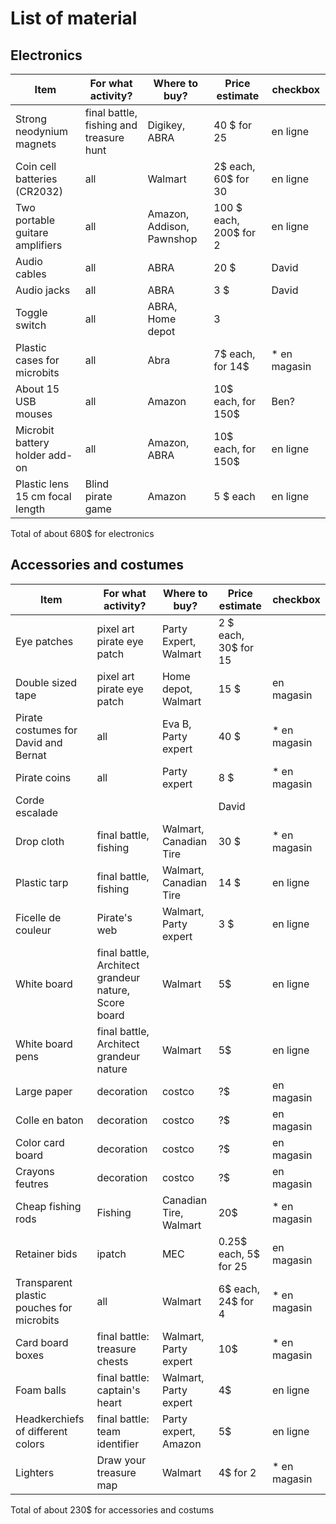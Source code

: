 # List of material

## Electronics

|Item                 |                For what activity? | Where to buy?      | Price estimate |checkbox |
| ------------------------ | --------------------------------- | --------------------------------- | ---|---|
|Strong neodynium magnets | final battle, fishing and treasure hunt | Digikey, ABRA | 40 $ for 25|en ligne|
|Coin cell batteries (CR2032) | all | Walmart | 2$ each, 60$ for 30 |en ligne|
|Two portable guitare amplifiers | all | Amazon, Addison, Pawnshop | 100 $ each, 200$ for 2|en ligne|
|Audio cables | all  | ABRA | 20 $|David|
|Audio jacks | all  | ABRA | 3 $|David|
|Toggle switch| all |ABRA, Home depot |3| |
|Plastic cases for microbits | all | Abra | 7$ each, for 14$ |* en magasin|
| About 15 USB mouses | all | Amazon | 10$ each, for 150$| Ben? |
| Microbit battery holder add-on | all | Amazon, ABRA |10$ each, for 150$| en ligne|
| Plastic lens 15 cm focal length | Blind pirate game | Amazon|5 $ each | en ligne|

Total of about 680$ for electronics

## Accessories and costumes

|Item                 |                For what activity? | Where to buy?      | Price estimate |checkbox|
| ------------------------ | --------------------------------- | --------------------------------- | ---|---|
|Eye patches | pixel art pirate eye patch | Party Expert, Walmart | 2 $ each, 30$ for 15 | |
| Double sized tape | pixel art pirate eye patch | Home depot, Walmart | 15 $ | en magasin|
| Pirate costumes for David and Bernat | all | Eva B, Party expert| 40 $|* en magasin|
| Pirate coins| all| Party expert| 8 $|* en magasin|
|Corde escalade | | |David|
| Drop cloth | final battle, fishing | Walmart, Canadian Tire | 30 $|* en magasin|
| Plastic tarp | final battle, fishing | Walmart, Canadian Tire | 14 $|en ligne|
| Ficelle de couleur | Pirate's web | Walmart, Party expert | 3 $| en ligne|
| White board | final battle, Architect grandeur nature, Score board | Walmart | 5$|en ligne|
| White board pens | final battle, Architect grandeur nature | Walmart | 5$|en ligne|
| Large paper | decoration | costco  | ?$|en magasin|
| Colle en baton | decoration | costco  | ?$|en magasin |
| Color card board | decoration | costco  | ?$| en magasin|
| Crayons feutres | decoration | costco | ?$| en magasin|
| Cheap fishing rods | Fishing | Canadian Tire, Walmart | 20$ |* en magasin|
| Retainer bids | ipatch | MEC | 0.25$ each, 5$ for 25 |en magasin|
| Transparent plastic pouches for microbits| all| Walmart| 6$ each, 24$ for 4|* en magasin |
| Card board boxes | final battle: treasure chests | Walmart, Party expert| 10$ |* en magasin|
| Foam balls | final battle: captain's heart | Walmart, Party expert | 4$ |en ligne|
| Headkerchiefs of different colors | final battle: team identifier | Party expert, Amazon | 5$ |en ligne|
| Lighters | Draw your treasure map| Walmart | 4$ for 2| * en magasin|

Total of about 230$ for accessories and costums

